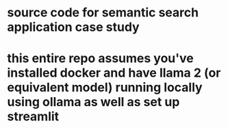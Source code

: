 # source code for semantic search application case study

# this entire repo assumes you've installed docker and have llama 2 (or equivalent model) running locally using ollama as well as set up streamlit 